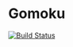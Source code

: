 # Gomoku

[![Build Status](https://travis-ci.org/tevino/gomoku.svg)](https://travis-ci.org/tevino/gomoku)